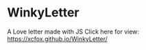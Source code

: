 # WinkyLetter
 A Love letter made with JS
Click here for view: <https://xcfox.github.io/WinkyLetter/>
